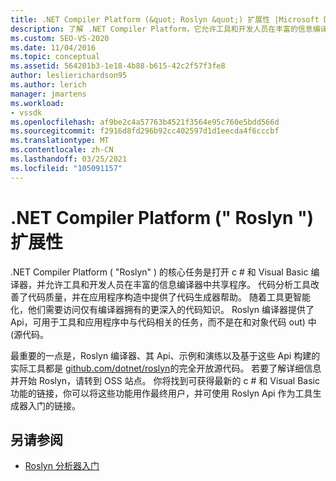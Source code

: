 ```yaml
---
title: .NET Compiler Platform (&quot; Roslyn &quot;) 扩展性 |Microsoft Docs
description: 了解 .NET Compiler Platform，它允许工具和开发人员在丰富的信息编译器中共享程序。
ms.custom: SEO-VS-2020
ms.date: 11/04/2016
ms.topic: conceptual
ms.assetid: 564201b3-1e18-4b88-b615-42c2f57f3fe8
author: leslierichardson95
ms.author: lerich
manager: jmartens
ms.workload:
- vssdk
ms.openlocfilehash: af9be2c4a57763b4521f3564e95c760e5bdd566d
ms.sourcegitcommit: f2916d8fd296b92cc402597d1d1eecda4f6cccbf
ms.translationtype: MT
ms.contentlocale: zh-CN
ms.lasthandoff: 03/25/2021
ms.locfileid: "105091157"
---
```

# <a name="net-compiler-platform-quotroslynquot-extensibility"></a>.NET Compiler Platform (&quot; Roslyn &quot;) 扩展性
.NET Compiler Platform ( "Roslyn" ) 的核心任务是打开 c # 和 Visual Basic 编译器，并允许工具和开发人员在丰富的信息编译器中共享程序。 代码分析工具改善了代码质量，并在应用程序构造中提供了代码生成器帮助。 随着工具更智能化，他们需要访问仅有编译器拥有的更深入的代码知识。 Roslyn 编译器提供了 Api，可用于工具和应用程序中与代码相关的任务，而不是在和对象代码 out) 中 (源代码。

 最重要的一点是，Roslyn 编译器、其 Api、示例和演练以及基于这些 Api 构建的实际工具都是 [github.com/dotnet/roslyn](https://github.com/dotnet/Roslyn)的完全开放源代码。 若要了解详细信息并开始 Roslyn，请转到 OSS 站点。 你将找到可获得最新的 c # 和 Visual Basic 功能的链接，你可以将这些功能用作最终用户，并可使用 Roslyn Api 作为工具生成器入门的链接。

## <a name="see-also"></a>另请参阅
- [Roslyn 分析器入门](../extensibility/getting-started-with-roslyn-analyzers.md)

